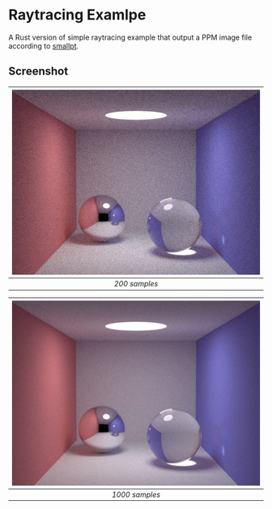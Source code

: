 # Raytracing Examlpe

A Rust version of simple raytracing example that output a PPM image file according to [smallpt](http://www.kevinbeason.com/smallpt/).

## Screenshot

| ![Screenshot](raytracing-200.png) |
|:--:|
| *200 samples* |

| ![Screenshot](raytracing-1000.png) |
|:--:|
| *1000 samples* |